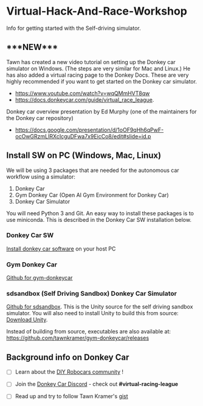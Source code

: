 # Virtual-Hack-And-Race-Workshop
Info for getting started with the Self-driving simulator.

## \*\*\*NEW\*\*\*
Tawn has created a new video tutorial on setting up the Donkey car simulator on Windows.  (The steps are very similar for Mac and Linux.)  He has also added a virtual racing page to the Donkey Docs.  These are very highly recommended if you want to get started on the Donkey car simulator.
* https://www.youtube.com/watch?v=wqQMmHVT8qw
* https://docs.donkeycar.com/guide/virtual_race_league.

Donkey car overview presentation by Ed Murphy (one of the maintainers for the Donkey car repository)
* https://docs.google.com/presentation/d/1oOF9qHh6qPwF-ocOwGRzmLIRXcIcguDFwa7x9EicCo8/edit#slide=id.p

## Install SW on PC (Windows, Mac, Linux)

We will be using 3 packages that are needed for the autonomous car workflow using a simulator:
1. Donkey Car
2. Gym Donkey Car (Open AI Gym Environment for Donkey Car)
3. Donkey Car Simulator

You will need Python 3 and Git.  An easy way to install these packages is to use miniconda.  This is described in the Donkey Car SW installation below.

### Donkey Car SW
[Install donkey car software](http://docs.donkeycar.com/guide/install_software/#step-1-install-software-on-host-pc) on your host PC

### Gym Donkey Car
[Github for gym-donkeycar](https://github.com/tawnkramer/gym-donkeycar)

### sdsandbox (Self Driving Sandbox) Donkey Car Simulator
[Github for sdsandbox](https://github.com/tawnkramer/sdsandbox).  This is the Unity source for the self driving sandbox simulator.  You will also need to install Unity to build this from source: [Download Unity](https://unity3d.com/get-unity/download).

Instead of building from source, executables are also available at: https://github.com/tawnkramer/gym-donkeycar/releases

## Background info on Donkey Car
 - [ ] Learn about the [DIY Robocars community](https://diyrobocars.com/) !
 - [ ] Join the [Donkey Car Discord](https://discord.gg/8SWyVm6) - check out **#virtual-racing-league**
 
 - [ ] Read up and try to follow Tawn Kramer's  [gist](https://gist.github.com/tawnkramer/6d244090cb8f2af1bc9f6d1ebc0377b1)
